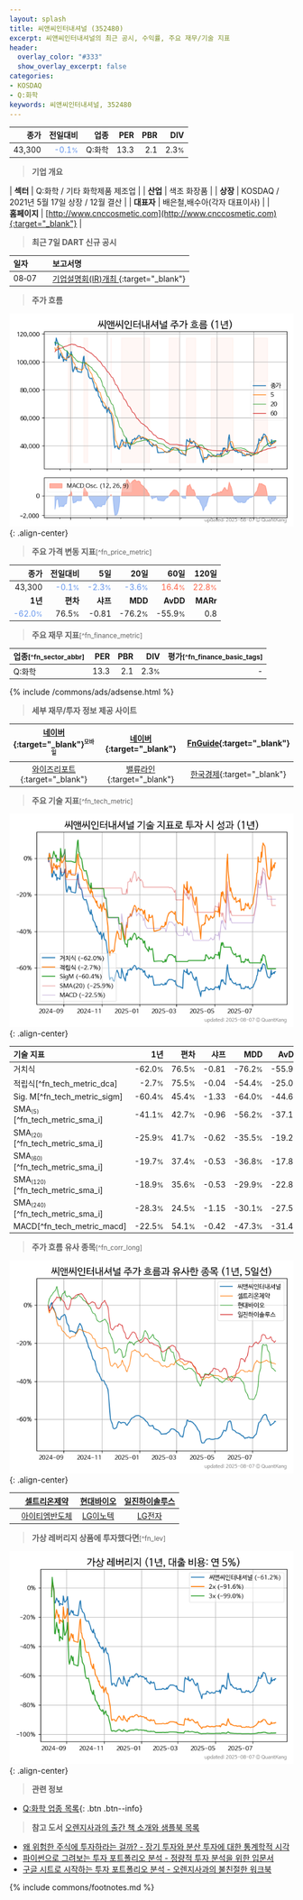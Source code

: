 ```yaml
---
layout: splash
title: 씨앤씨인터내셔널 (352480)
excerpt: 씨앤씨인터내셔널의 최근 공시, 수익률, 주요 재무/기술 지표
header:
  overlay_color: "#333"
  show_overlay_excerpt: false
categories:
- KOSDAQ
- Q:화학
keywords: 씨앤씨인터내셔널, 352480
---
```


| **종가** | **전일대비** | **업종** | **PER** | **PBR** | **DIV** |
| -------: | -----------: | -------: | ------: | ------: | ------: |
| 43,300 | <span style="color: cornflowerblue">-0.1<small>%</small></span> | Q:화학 | 13.3 | 2.1 | 2.3<small>%</small> |

<!-- more -->


> **기업 개요**<a id="company"></a>

| <span style="white-space:nowrap;">**섹터**</span> | Q:화학 / 기타 화학제품 제조업 |
| <span style="white-space:nowrap;">**산업**</span> | 색조 화장품 |
| <span style="white-space:nowrap;">**상장**</span> | KOSDAQ / 2021년 5월 17일 상장 / 12월 결산 |
| <span style="white-space:nowrap;">**대표자**</span> | 배은철,배수아(각자 대표이사) |
| <span style="white-space:nowrap;">**홈페이지**</span> | [http://www.cnccosmetic.com](http://www.cnccosmetic.com){:target="_blank"} |


> **최근 7일 DART 신규 공시**<a id="dart"></a>

| **일자** |      | **보고서명** |
| :------- | :--- | :----------- |
| 08&#x2011;07 | | [기업설명회(IR)개최              ](https://dart.fss.or.kr/dsaf001/main.do?rcpNo=20250807900203){:target="_blank"} |


> **주가 흐름**<a id="price"></a>

![352480](/stock/images/352480.png){: .align-center}


> **주요 가격 변동 지표**<small>[^fn_price_metric]</small>

| **종가** | **전일대비** | **5일** | **20일** | **60일** | **120일** |
| -------: | -----------: | ------: | -------: | -------: | --------: |
| 43,300 | <span style="color: cornflowerblue">-0.1<small>%</small></span> | <span style="color: cornflowerblue">-2.3<small>%</small></span> | <span style="color: cornflowerblue">-3.6<small>%</small></span> | <span style="color: tomato">16.4<small>%</small></span> | <span style="color: tomato">22.8<small>%</small></span> |
| **1년** | **편차** | **샤프** | **MDD** | **AvDD** | **MARr** |
| <span style="color: cornflowerblue">-62.0<small>%</small></span> | 76.5<small>%</small> | -0.81 | -76.2<small>%</small> | -55.9<small>%</small> | 0.8 |


> **주요 재무 지표**<small>[^fn_finance_metric]</small>

| **업종**<small>[^fn_sector_abbr]</small> | **PER** | **PBR** | **DIV** | **평가**<small>[^fn_finance_basic_tags]</small> |
| :--------------------------------------- | ------: | ------: | ------: | ----------------------------------------------: |
| Q:화학 | 13.3 | 2.1 | 2.3<small>%</small> | - |



{% include /commons/ads/adsense.html %}

> **세부 재무/투자 정보 제공 사이트**

| [네이버](https://m.stock.naver.com/domestic/stock/352480/finance/summary){:target="_blank"}<sup><small>모바일</small></sup> | [네이버](https://finance.naver.com/item/coinfo.naver?code=352480){:target="_blank"} | [FnGuide](https://comp.fnguide.com/SVO2/ASP/SVD_Invest.asp?gicode=A352480&MenuYn=Y){:target="_blank"} |
| :---: | :---: | :---: |
| [와이즈리포트](https://comp.wisereport.co.kr/company/c1040001.aspx?cmp_cd=352480){:target="_blank"} | [밸류라인](https://www.valueline.co.kr/finance/summary/352480){:target="_blank"} | [한국경제](https://markets.hankyung.com/stock/352480/financial-summary){:target="_blank"} |


> **주요 기술 지표**<small>[^fn_tech_metric]</small>


![352480](/stock/images/352480_tech.png){: .align-center}

| **기술 지표** | **1년** | **편차** | **샤프** | **MDD** | **AvDD** |
| :------------ | ------: | -----------: | -------: | ------: | -------: |
| 거치식 | -62.0<small>%</small> | 76.5<small>%</small> | -0.81 | -76.2<small>%</small> | -55.9<small>%</small> |
| 적립식[^fn_tech_metric_dca] | -2.7<small>%</small> | 75.5<small>%</small> | -0.04 | -54.4<small>%</small> | -25.0<small>%</small> |
| Sig. M[^fn_tech_metric_sigm] | -60.4<small>%</small> | 45.4<small>%</small> | -1.33 | -64.0<small>%</small> | -44.6<small>%</small> |
| SMA<small><sub>(5)</sub></small>[^fn_tech_metric_sma_i] | -41.1<small>%</small> | 42.7<small>%</small> | -0.96 | -56.2<small>%</small> | -37.1<small>%</small> |
| SMA<small><sub>(20)</sub></small>[^fn_tech_metric_sma_i] | -25.9<small>%</small> | 41.7<small>%</small> | -0.62 | -35.5<small>%</small> | -19.2<small>%</small> |
| SMA<small><sub>(60)</sub></small>[^fn_tech_metric_sma_i] | -19.7<small>%</small> | 37.4<small>%</small> | -0.53 | -36.8<small>%</small> | -17.8<small>%</small> |
| SMA<small><sub>(120)</sub></small>[^fn_tech_metric_sma_i] | -18.9<small>%</small> | 35.6<small>%</small> | -0.53 | -29.9<small>%</small> | -22.8<small>%</small> |
| SMA<small><sub>(240)</sub></small>[^fn_tech_metric_sma_i] | -28.3<small>%</small> | 24.5<small>%</small> | -1.15 | -30.1<small>%</small> | -27.5<small>%</small> |
| MACD[^fn_tech_metric_macd] | -22.5<small>%</small> | 54.1<small>%</small> | -0.42 | -47.3<small>%</small> | -31.4<small>%</small> |


> **주가 흐름 유사 종목**<a id="corr"></a><small>[^fn_corr_long]</small>

![352480](/stock/images/352480_corr.png){: .align-center}

|       | [셀트리온제약](/068760/) | [현대바이오](/048410/) | [일진하이솔루스](/271940/) |
| :---: | :------------------------------------: | :------------------------------------: | :------------------------------------: |
|       | [아이티엠반도체](/084850/) | [LG이노텍](/011070/) | [LG전자](/066570/) |


> **가상 레버리지 상품에 투자했다면**<a id="2x"></a><small>[^fn_lev]</small>

![352480](/stock/images/352480_2x.png){: .align-center}


> **관련 정보**

- [Q:화학 업종 목록](/stats/sector/kosdaq_업종_화학_종목/){: .btn .btn--info}

> **참고 도서** [오렌지사과의 출간 책 소개와 샘플북 목록](https://kongdori.tistory.com/691)

- [왜 위험한 주식에 투자하라는 걸까? - 장기 투자와 분산 투자에 대한 통계학적 시각](https://kongdori.tistory.com/421)
- [파이썬으로 그려보는 투자 포트폴리오 분석  - 정량적 투자 분석을 위한 입문서](https://kongdori.tistory.com/643)
- [구글 시트로 시작하는 투자 포트폴리오 분석 - 오렌지사과의 불친절한 워크북](https://kongdori.tistory.com/449)


{% include commons/footnotes.md %}